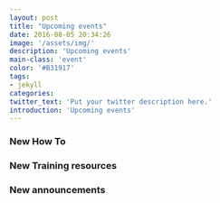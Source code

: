 ```yaml
---
layout: post
title: "Upcoming events"
date: 2016-08-05 20:34:26
image: '/assets/img/'
description: 'Upcoming events'
main-class: 'event'
color: '#B31917'
tags:
- jekyll
categories:
twitter_text: 'Put your twitter description here.'
introduction: 'Upcoming events'
---
```


### New How To

### New Training resources

### New announcements
 
 